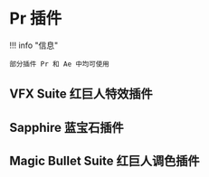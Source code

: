 # Pr 插件

!!! info "信息"

    部分插件 Pr 和 Ae 中均可使用

## VFX Suite 红巨人特效插件

## Sapphire 蓝宝石插件

## Magic Bullet Suite 红巨人调色插件
